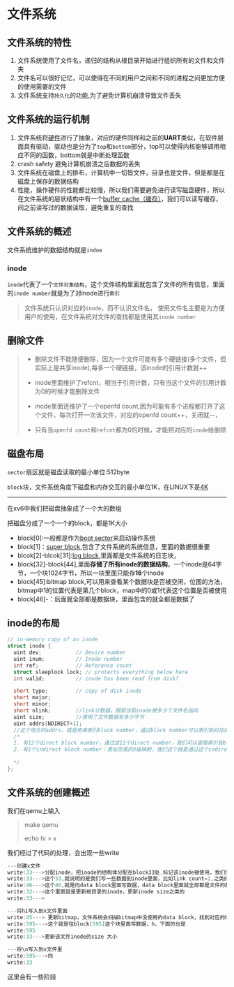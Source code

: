 # 文件系统
##  文件系统的特性
1. 文件系统使用了文件名，递归的结构从根目录开始进行组织所有的文件和文件夹
2. 文件名可以很好记忆，可以使得在不同的用户之间和不同的进程之间更加方便的使用需要的文件
3. 文件系统支持`持久化`的功能,为了避免计算机崩溃导致文件丢失

##  文件系统的运行机制
1. 文件系统将<u>硬件</u>进行了抽象，对应的硬件同样和之前的**UART**类似，在软件层面具有驱动，驱动也是分为了`top`和`bottom`部分，top可以使得内核能够调用相应不同的函数，bottom就是中断处理函数
2. crash safety 避免计算机崩溃之后数据的丢失
3. 文件系统在磁盘上的排布，计算机中一切皆文件，目录也是文件，但是都是在磁盘上保存的数据结构
4. 性能，操作硬件的性能都比较慢，所以我们需要避免进行读写磁盘硬件，所以在文件系统的层状结构中有一个<u>buffer cache（缓存）</u>，我们可以读写缓存，间之前读写过的数据读取，避免重复的查找



## 文件系统的概述
文件系统维护的数据结构就是`indoe`

### inode
`inode`代表了一个`文件对象结构`，这个文件结构里面就包含了文件的所有信息，里面的`inode number`就是为了对inode进行`索引`

>文件系统只认识对应的`inode`，而不认识文件名，
使用文件名主要是为方便用户的使用，在文件系统对文件的查找都是使用其`inode number`

删除文件
---
>* 删除文件不能随便删除，因为一个文件可能有多个硬链接(多个文件，但实际上是共享inode),每多一个硬链接，该inode的引用计数就++
>
>* inode里面维护了refcnt，相当于引用计数，只有当这个文件的引用计数为0的时候才能删除文件
>
>* inode里面还维护了一个openfd count,因为可能有多个进程都打开了这个文件，每次打开一次该文件，对应的openfd count++，关闭就--，
>
>* 只有当`openfd count`和`refcnt`都为0的时候，才能把对应的`inode`给删除

## 磁盘布局
`sector`扇区就是磁盘读取的最小单位:512byte

`block`块，文件系统角度下磁盘和内存交互的最小单位1K，在LINUX下是<u>4K</u>
***
在xv6中我们把磁盘抽象成了一个大的数组

把磁盘分成了一个一个的block，都是1K大小


* block[0]:一般都是作为<u>boot sector</u>来启动操作系统
* block[1]：<u>super block</u>,包含了文件系统的系统信息，里面的数据很重要
* blcok[2]-blcok[31]:<u>log block</u>,里面都是文件系统的日志块，
* block[32]-block[44],里面**存储了所有inode的数据结构**，一个inode是64字节，一个块1024字节，所以一块里面只能存**16**个inode
* block[45]:bitmap block,可以用来查看某个数据块是否被空闲，位图的方法，bitmap中1的位置代表是第几个block，map中的0或1代表这个位置是否被使用
* block[46]-：后面就全部都是数据块，里面包含的就全都是数据了


## inode的布局
~~~c
// in-memory copy of an inode
struct inode {
  uint dev;           // Device number
  uint inum;          // Inode number
  int ref;            // Reference count
  struct sleeplock lock; // protects everything below here
  int valid;          // inode has been read from disk?

  short type;         // copy of disk inode
  short major;
  short minor;
  short nlink;        //link计数器，跟踪当前inode被多少个文件名指向
  uint size;          //表明了文件数据有多少字节
  uint addrs[NDIRECT+1];
  //这个地方的addrs，就是用来索引block number，通过block number可以索引到对应的数据
  /*
  1. 有12个direct block number，通过这12个direct number，我们可以直接索引到blcok number对应的数据块内容
  2. 有1个indirect block number：类似页表的3级映射，我们这个就是通过这个indirect number，可以查找到内存中存在的256个direct number中的一个条目
  
  */
};
~~~

## 文件系统的创建概述
我们在qemu上输入
>make qemu
>
>echo hi > x

我们经过了代码的处理，会出现一些write
~~~c
---创建x文件
write:33--->分配inode，把inode的结构体分配在block33处,标记该inode被使用，我们使用type来表示inode是否空闲,
write:33--->这个33,就说明的是我们写一些数据到inode里面，比如link count=1,之类的
write:46--->这个46,就是向data block里面写数据，data block里面就全部都是文件的数据内容，46是根目录，因为我们创建了一个文件，他属于根目录下的一个文件，有文件名和inode的编号，
write:32--->这个里面就是更新根目录的inode，更新inode size之类的
write:33--->

---将hi写入到x文件里面
write:45---> 更新bitmap，文件系统会扫描bitmap中没使用的data block，找到对应的bit=0,设置bit=1,更新bitmap 
write:595--->这个就是往block[595]这个块里面写数据，h，下面的也是
write:595
write:33--->更新该文件inode的size 大小

---将\n写入到x文件里
write:595--->向
write:33
~~~
这里会有一些阶段